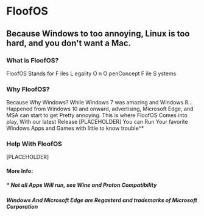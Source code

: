 # FloofOS
## Because Windows to too annoying, Linux is too hard, and you don't want a Mac.


### What is FloofOS?
FloofOS Stands for 
F iles
L egality
O n
O penConcept
F ile
S ystems


### Why FloofOS?
Because Why Windows?
While Windows 7 was amazing and Windows 8... Happened from Windows 10 and onward, advertising, Microsoft Edge, and MSA can start to get Pretty annoying. This is where FloofOS Comes into play, With our latest Release [PLACEHOLDER] You can Run Your favorite Windows Apps and Games with little to know trouble^*


### Help With FloofOS
[PLACEHOLDER]


#### More Info:
##### * Not all Apps Will run, see Wine and Proton Compatibility
##### Windows And Microsoft Edge are Regasterd and trademarks of Microsoft Corporation

